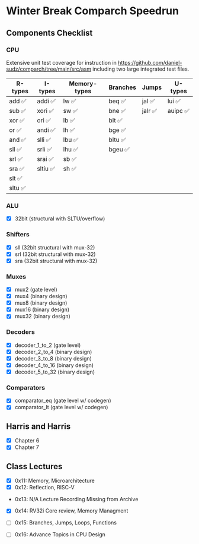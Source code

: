 # Winter Break Comparch Speedrun

## Components Checklist

### CPU

Extensive unit test coverage for instruction in https://github.com/daniel-sudz/comparch/tree/main/src/asm including two large integrated test files. 

| R-types                       | I-types                                   |    Memory-types                    | Branches                        | Jumps                      | U-types
| ----------------------------  | ------------------------------------------| -----------------------------------| --------------------------------| ---------------------------| --------------------------------------|
| add   :white_check_mark:      | addi   :white_check_mark:                 |  lw  :white_check_mark:            |  beq   :white_check_mark:       | jal   :white_check_mark:   |  lui   :white_check_mark:             |
| sub   :white_check_mark:      | xori   :white_check_mark:                 |  sw  :white_check_mark:            |  bne   :white_check_mark:       | jalr  :white_check_mark:   |  auipc :white_check_mark:             |                 
| xor   :white_check_mark:      | ori    :white_check_mark:                 |  lb  :white_check_mark:            |  blt   :white_check_mark:       |                            |                                       |                 
| or    :white_check_mark:      | andi   :white_check_mark:                 |  lh  :white_check_mark:            |  bge   :white_check_mark:       |                            |                                       |                 
| and   :white_check_mark:      | slli   :white_check_mark:                 |  lbu :white_check_mark:            |  bltu  :white_check_mark:       |                            |                                       |                 
| sll   :white_check_mark:      | srli   :white_check_mark:                 |  lhu :white_check_mark:            |  bgeu  :white_check_mark:       |                            |                                       |                 
| srl   :white_check_mark:      | srai   :white_check_mark:                 |  sb  :white_check_mark:            |                                 |                            |                                       |                 
| sra   :white_check_mark:      | sltiu  :white_check_mark:                 |  sh  :white_check_mark:            |                                 |                            |                                       |                 
| slt   :white_check_mark:      |                                           |                                    |                                 |                            |                                       |                 
| sltu  :white_check_mark:      |                                           |                                    |                                 |                            |                                       |                 


### ALU
- [x] 32bit (structural with SLTU/overflow)

### Shifters
- [x] sll  (32bit structural with mux-32)
- [x] srl  (32bit structural with mux-32)
- [x] sra  (32bit structural with mux-32)

### Muxes
- [x] mux2 (gate level)
- [x] mux4 (binary design)
- [x] mux8 (binary design)
- [x] mux16 (binary design)
- [x] mux32 (binary design)

### Decoders
- [x] decoder_1_to_2 (gate level)
- [x] decoder_2_to_4 (binary design)
- [x] decoder_3_to_8 (binary design)
- [x] decoder_4_to_16 (binary design)
- [x] decoder_5_to_32 (binary design)

### Comparators
- [x] comparator_eq (gate level w/ codegen)
- [x] comparator_lt (gate level w/ codegen)

## Harris and Harris
- [x] Chapter 6
- [x] Chapter 7

## Class Lectures
- [x] 0x11: Memory, Microarchitecture
- [x] 0x12: Reflection, RISC-V
- 0x13: N/A Lecture Recording Missing from Archive
- [x] 0x14: RV32i Core review, Memory Managment
- [ ] 0x15: Branches, Jumps, Loops, Functions
- [ ] 0x16: Advance Topics in CPU Design


